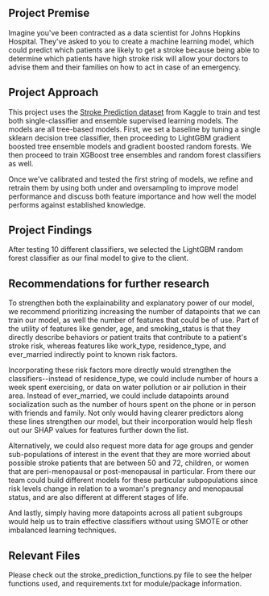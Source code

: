 ## Project Premise 

Imagine you've been contracted as a data scientist for Johns Hopkins Hospital. They've asked to you to create a machine learning model, which could 
predict which patients are likely to get a stroke because being able to determine which patients have 
high stroke risk will allow your doctors to advise them and their families on how to act in case of an emergency.

## Project Approach

This project uses the [Stroke Prediction dataset](https://www.kaggle.com/datasets/fedesoriano/stroke-prediction-dataset) from Kaggle to train and test both single-classifier and ensemble supervised learning models. 
The models are all tree-based models. First, we set a baseline by tuning a single sklearn decision tree classifier, then proceeding to LightGBM gradient boosted tree ensemble models and gradient boosted random forests. 
We then proceed to train XGBoost tree ensembles and random forest classifiers as well.

Once we've calibrated and tested the first string of models, we refine and retrain them by using both under and oversampling to improve model performance and discuss both feature importance and how well the model performs against established knowledge.


## Project Findings
After testing 10 different classifiers, we selected the LightGBM random forest classifier as our final model to give to the client. 

## Recommendations for further research
To strengthen both the explainability and explanatory power of our model, we recommend prioritizing increasing the number of datapoints that we can train our model, as well the number of features that could be of use. Part of the utility of features like gender,
age, and smoking_status is that they directly describe behaviors or patient traits that contribute to a patient's stroke risk, whereas features like work_type, residence_type, and ever_married indirectly point to known risk factors. 

Incorporating these risk factors more directly would strengthen the classifiers--instead of residence_type, we could include number of hours a week spent exercising, or data on water pollution or air pollution in their area. Instead of ever_married,
we could include datapoints around socialization such as the number of hours spent on the phone or in person with friends and family. Not only would having clearer predictors along these lines strengthen our model, but their incorporation would help flesh out our SHAP 
values for features further down the list. 

Alternatively, we could also request more data for age groups and gender sub-populations of interest in the event that they are more worried about possible stroke patients that are between 50 and 72, children, or women that are peri-menopausal or post-menopausal
in particular. From there our team could build different models for these particular subpopulations since risk levels change in relation to a woman's pregnancy and menopausal status, and are also different at different stages of life. 

And lastly, simply having more datapoints across all patient subgroups would help us to train effective classifiers without using SMOTE or other imbalanced learning techniques. 

## Relevant Files
Please check out the stroke_prediction_functions.py file to see the helper functions used, and requirements.txt for module/package information. 
